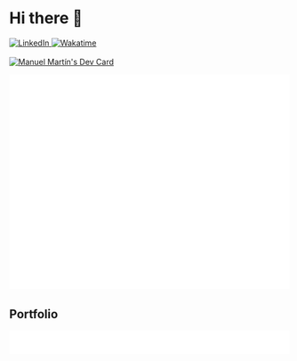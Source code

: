 # Hi there 👋 
<!-- ![](https://komarev.com/ghpvc/?username=manuelmartin-developer) -->

<div align="left">
  <a href="https://www.linkedin.com/in/manuel-martin-developer/">
    <img
      src="https://img.shields.io/static/v1?logo=linkedin&style=flat-square&color=0072b1&label=LinkedIn&message=%E2%98%86"
      alt="LinkedIn"
    />
  </a>
  <a href="https://wakatime.com/@8020e9ee-e306-42d1-badf-114217fce27c">
    <img
    src="https://wakatime.com/badge/user/8020e9ee-e306-42d1-badf-114217fce27c.svg?style=flat-square&color=007acc&label=Wakatime&logo=wakatime&logoColor=ffffff"
      alt="Wakatime"
    />
  </a>
  <br/><br/>
  <a href="https://app.daily.dev/manuelmartindev"><img src="https://api.daily.dev/devcards/v2/VDgcv0yGjMoW5LNQJnLJb.png?type=wide&r=r6l" width="652" alt="Manuel Martín's Dev Card"/></a>
</div>

<!-- Github metrics -->

![Metrics](https://raw.githubusercontent.com/manuelmartin-developer/manuelmartin-developer/main/github-metrics.svg)
<br/>

<!-- ![Habits](https://raw.githubusercontent.com/manuelmartin-developer/manuelmartin-developer/main/habits.svg) 
<br/>
-->
<!--
![Archievements](https://raw.githubusercontent.com/manuelmartin-developer/manuelmartin-developer/main/achievements.svg)
<br/>
-->

## Portfolio

<a href="https://manuelmartin.dev" target="_blank">
  <img
    align="center"
    src="https://raw.githubusercontent.com/manuelmartin-developer/manuelmartin-developer/main/pagespeed.svg"
  />
</a>
